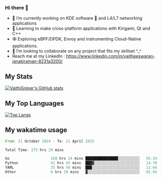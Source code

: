 ### Hi there 👋

- 🔭 I’m currently working on KDE software 💓 and L4/L7 networking applications 
- 📖 Learning to make cross-platform applications with Kirigami, Qt and C++
- 🕸️ Exploring eBPF/DPDK, Envoy and instrumenting Cloud-Native applications. 
- 👯 I’m looking to collaborate on any project that fits my skillset ^_^
- Reach me at my LinkedIn : https://www.linkedin.com/in/vaitheeswaran-janakiraman-8231a3200/

## My Stats
[![VaithiSniper's GitHub stats](https://github-readme-stats.vercel.app/api?username=VaithiSniper&hide=stars&theme=radical)](https://github.com/anuraghazra/github-readme-stats)

## My Top Languages

[![Top Langs](https://github-readme-stats.vercel.app/api/top-langs/?username=VaithiSniper&layout=compact)](https://github.com/anuraghazra/github-readme-stats)

## My wakatime usage

<!--START_SECTION:waka-->

```rust
From: 21 October 2024 - To: 21 April 2025

Total Time: 275 hrs 29 mins

Go                   168 hrs 24 mins ███████████████░░░░░░░░░░   59.34 %
Python               41 hrs 43 mins  ███▓░░░░░░░░░░░░░░░░░░░░░   14.70 %
YAML                 35 hrs 56 mins  ███░░░░░░░░░░░░░░░░░░░░░░   12.66 %
Other                8 hrs 20 mins   ▓░░░░░░░░░░░░░░░░░░░░░░░░   02.94 %
```

<!--END_SECTION:waka-->
